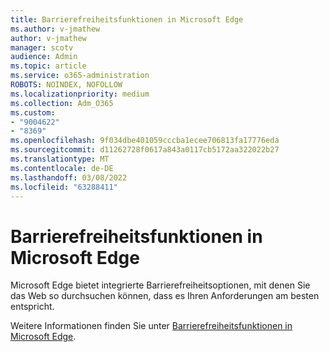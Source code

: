 ```yaml
---
title: Barrierefreiheitsfunktionen in Microsoft Edge
ms.author: v-jmathew
author: v-jmathew
manager: scotv
audience: Admin
ms.topic: article
ms.service: o365-administration
ROBOTS: NOINDEX, NOFOLLOW
ms.localizationpriority: medium
ms.collection: Adm_O365
ms.custom:
- "9004622"
- "8369"
ms.openlocfilehash: 9f034dbe401059cccba1ecee706813fa17776eda
ms.sourcegitcommit: d11262728f0617a843a0117cb5172aa322022b27
ms.translationtype: MT
ms.contentlocale: de-DE
ms.lasthandoff: 03/08/2022
ms.locfileid: "63288411"
---
```

# <a name="accessibility-features-in-microsoft-edge"></a>Barrierefreiheitsfunktionen in Microsoft Edge

Microsoft Edge bietet integrierte Barrierefreiheitsoptionen, mit denen Sie das Web so durchsuchen können, dass es Ihren Anforderungen am besten entspricht.

Weitere Informationen finden Sie unter [Barrierefreiheitsfunktionen in Microsoft Edge](https://go.microsoft.com/fwlink/?linkid=2153648).
